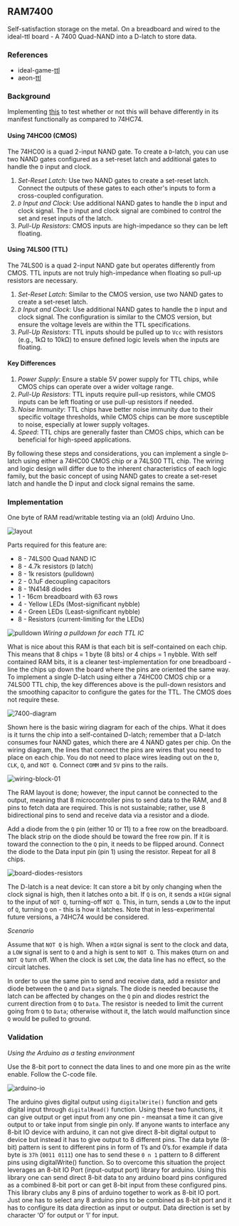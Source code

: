 ## RAM7400

Self-satisfaction storage on the metal. On a breadboard and wired to the ideal-ttl board - A 7400 Quad-NAND into a D-latch to store data.

### References

* ideal-game-[ttl](https://github.com/emotional-toys/ideal-game-ttl)
* aeon-[ttl](https://github.com/emotional-toys/aeon-ttl)

### Background

Implementing [this](https://www.instructables.com/DIY-RAM-for-Your-Micro/) to test whether or not this will behave differently in its manifest functionally as compared to 74HC74.

#### Using 74HC00 (CMOS)

The 74HC00 is a quad 2-input NAND gate. To create a `D`-latch, you can use two NAND gates configured as a set-reset latch and additional gates to handle the `D` input and clock.

1. _Set-Reset Latch_: Use two NAND gates to create a set-reset latch. Connect the outputs of these gates to each other's inputs to form a cross-coupled configuration.
2. _`D` Input and Clock_: Use additional NAND gates to handle the `D` input and clock signal. The `D` input and clock signal are combined to control the set and reset inputs of the latch.
3. _Pull-Up Resistors_: CMOS inputs are high-impedance so they can be left floating.

#### Using 74LS00 (TTL)

The 74LS00 is a quad 2-input NAND gate but operates differently from CMOS. TTL inputs are not truly high-impedance when floating so pull-up resistors are necessary.

1. _Set-Reset Latch_: Similar to the CMOS version, use two NAND gates to create a set-reset latch.
2. _`D` Input and Clock_: Use additional NAND gates to handle the `D` input and clock signal. The configuration is similar to the CMOS version, but ensure the voltage levels are within the TTL specifications.
3. _Pull-Up Resistors_: TTL inputs should be pulled up to `Vcc` with resistors (e.g., 1kΩ to 10kΩ) to ensure defined logic levels when the inputs are floating.

#### Key Differences

1. _Power Supply_: Ensure a stable 5V power supply for TTL chips, while CMOS chips can operate over a wider voltage range.
2. _Pull-Up Resistors_: TTL inputs require pull-up resistors, while CMOS inputs can be left floating or use pull-up resistors if needed.
3. _Noise Immunity_: TTL chips have better noise immunity due to their specific voltage thresholds, while CMOS chips can be more susceptible to noise, especially at lower supply voltages.
4. _Speed_: TTL chips are generally faster than CMOS chips, which can be beneficial for high-speed applications.

By following these steps and considerations, you can implement a single `D`-latch using either a 74HC00 CMOS chip or a 74LS00 TTL chip. The wiring and logic design will differ due to the inherent characteristics of each logic family, but the basic concept of using NAND gates to create a set-reset latch and handle the D input and clock signal remains the same.

### Implementation

One byte of RAM read/writable testing via an (old) Arduino Uno.

![layout](/images/finished-setup.jpg)

Parts required for this feature are:

* 8 - 74LS00 Quad NAND IC
* 8 - 4.7k resistors (`D` latch)
* 8 - 1k resistors (pulldown)
* 2 - 0.1uF decoupling capacitors
* 8 - 1N4148 diodes
* 1 - 16cm breadboard with 63 rows
* 4 - Yellow LEDs (Most-significant nybble)
* 4 - Green LEDs (Least-significant nybble)
* 8 - Resistors (current-limiting for the LEDs)

![pulldown](/images/pulldown.jpg) _Wiring a pulldown for each TTL IC_

What is nice about this RAM is that each bit is self-contained on each chip.  This means that 8 chips = 1 byte (8 bits) or 4 chips = 1 nybble. With self contained RAM bits, it is a cleaner test-implementation for one breadboard - line the chips up down the board where the pins are oriented the same way. To implement a single D-latch using either a 74HC00 CMOS chip or a 74LS00 TTL chip, the key differences above is the pull-down resistors and the smoothing capacitor to configure the gates for the TTL. The CMOS does not require these. 

![7400-diagram](/images/RAM7400.png)

Shown here is the basic wiring diagram for each of the chips.  What it does is it turns the chip into a self-contained D-latch; remember that a D-latch consumes four NAND gates, which there are 4 NAND gates per chip. On the wiring diagram, the lines that connect the pins are wires that you need to place on each chip.  You do not need to place wires leading out on the `D`, `CLK`, `Q`, and `NOT Q`. Connect `COMM` and `5V` pins to the rails.

![wiring-block-01](/images/wiring-block-01.jpg)

The RAM layout is done; however, the input cannot be connected to the output, meaning that 8 microcontroller pins to send data to the RAM, and 8 pins to fetch data are required. This is not sustainable; rather, use 8 bidirectional pins to send and receive data via a resistor and a diode.

Add a diode from the `Q` pin (either 10 or 11) to a free row on the breadboard.  The black strip on the diode should be toward the free row pin.  If it is toward the connection to the `Q` pin, it needs to be flipped around.  Connect the diode to the Data input pin (pin 1) using the resistor. Repeat for all 8 chips.

![board-diodes-resistors](/images/board-diodes-resistors.jpg)

The D-latch is a neat device: It can store a bit by only changing when the clock signal is high, then it latches onto a bit. If `Q` is on, it sends a `HIGH` signal to the input of `NOT Q`, turning-off `NOT Q`. This, in turn, sends a `LOW` to the input of `Q`, turning `Q` on - this is how it latches. Note that in less-experimental future versions, a 74HC74 would be considered.

_Scenario_

Assume that `NOT Q` is high. When a `HIGH` signal is sent to the clock and data, a `LOW` signal is sent to `Q` and a high is sent to `NOT Q`. This makes `Q`turn on and `NOT Q` turn off. When the clock is set `LOW`, the data line has no effect, so the circuit latches.

In order to use the same pin to send and receive data, add a resistor and diode between the `Q` and `Data` signals. The diode is needed because the latch can be affected by changes on the `Q` pin and diodes restrict the current direction from `Q` to `Data`. The resistor is needed to limit the current going from `Q` to `Data`; otherwise without it, the latch would malfunction since `Q` would be pulled to ground.

### Validation

_Using the Arduino as a testing environment_

Use the 8-bit port to connect the data lines to and one more pin as the write enable. Follow the C-code file.

![arduino-io](/images/arduino-io.jpg)

The arduino gives digital output using `digitalWrite()` function and gets digital input through `digitalRead()` function. Using these two functions, it can give output or get input from any one pin - meansat a time it can give output to or take input from single pin only. If anyone wants to interface any 8-bit IO device with arduino, it can not give direct 8-bit digital output to device but instead it has to give output to 8 different pins. The data byte (8-bit) pattern is sent to different pins in form of 1’s and 0’s.for example if data byte is `37h` (`0011 0111`) one has to send these `0 n 1` pattern to 8 different pins using digitalWrite() function. So to overcome this situation the project leverages an 8-bit IO Port (input-output port) library for arduino. Using this library one can send direct 8-bit data to any arduino board pins configured as a combined 8-bit port or can get 8-bit input from these configured pins. This library clubs any 8 pins of arduino together to work as 8-bit IO port. Just one has to select any 8 arduino pins to be combined as 8-bit port and it has to configure its data direction as input or output. Data direction is set by character ‘O’ for output or ‘I’ for input.

